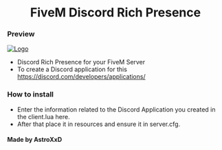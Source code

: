 <p align="center">
	<h1 align="center">
		FiveM Discord Rich Presence
	</h1>
</p>

### Preview
<a href="https://cdn.discordapp.com/attachments/737008530061525032/1005547893714858065/unknown.png">![Logo](https://cdn.discordapp.com/attachments/737008530061525032/1005547893714858065/unknown.png)</a>

- Discord Rich Presence for your FiveM Server
- To create a Discord application for this https://discord.com/developers/applications/

### How to install

- Enter the information related to the Discord Application you created in the client.lua here.
- After that place it in resources and ensure it in server.cfg.

#### Made by AstroXxD
